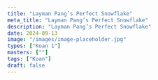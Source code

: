 ```yaml
---
title: "Layman Pang’s Perfect Snowflake"
meta_title: "Layman Pang’s Perfect Snowflake"
description: "Layman Pang’s Perfect Snowflake"
date: 2024-09-13
image: "/images/image-placeholder.jpg"
types: ["Koan 1"]
masters: [""]
tags: ["Koan"]
draft: false
---
```


